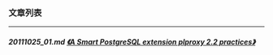 ### 文章列表  
----  
##### 20111025_01.md   [《A Smart PostgreSQL extension plproxy 2.2 practices》](20111025_01.md)  

